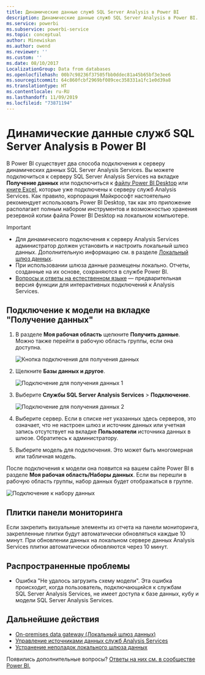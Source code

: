 ```yaml
---
title: Динамические данные служб SQL Server Analysis в Power BI
description: Динамические данные служб SQL Server Analysis в Power BI. Реализуются через источник данных, настроенный для корпоративного шлюза.
ms.service: powerbi
ms.subservice: powerbi-service
ms.topic: conceptual
author: Minewiskan
ms.author: owend
ms.reviewer: ''
ms.custom: ''
ms.date: 08/10/2017
LocalizationGroup: Data from databases
ms.openlocfilehash: 00b7c98236f37505fbb0ddec81a45b65bf3e3ee6
ms.sourcegitcommit: 64c860fcbf2969bf089cec358331a1fc1e0d39a8
ms.translationtype: HT
ms.contentlocale: ru-RU
ms.lasthandoff: 11/09/2019
ms.locfileid: "73871194"
---
```

# <a name="sql-server-analysis-services-live-data-in-power-bi"></a>Динамические данные служб SQL Server Analysis в Power BI

В Power BI существует два способа подключения к серверу динамических данных SQL Server Analysis Services. Вы можете подключиться к серверу SQL Server Analysis Services на вкладке **Получение данных** или подключиться к [файлу Power BI Desktop](service-desktop-files.md) или [книге Excel](service-excel-workbook-files.md), которые уже подключены к серверу служб Analysis Services. Как правило, корпорация Майкрософт настоятельно рекомендует использовать Power BI Desktop, так как это приложение располагает полным набором инструментов и возможностью хранения резервной копии файла Power BI Desktop на локальном компьютере.

>[!IMPORTANT]
> * Для динамического подключения к серверу Analysis Services администратор должен установить и настроить локальный шлюз данных. Дополнительную информацию см. в разделе [Локальный шлюз данных](service-gateway-onprem.md).
> * При использовании шлюза данные размещены локально.  Отчеты, созданные на их основе, сохраняются в службе Power BI. 
> * [Вопросы и ответы на естественном языке](service-q-and-a-direct-query.md) — предварительная версия функции для интерактивных подключений к Analysis Services.

## <a name="to-connect-to-a-model-from-get-data"></a>Подключение к модели на вкладке "Получение данных"

1. В разделе **Моя рабочая область** щелкните **Получить данные**. Можно также перейти в рабочую область группы, если она доступна.

   ![Кнопка подключения для получения данных](media/sql-server-analysis-services-tabular-data/connecttoas_getdatabutton.png)

2. Щелкните **Базы данных и другое**.

   ![Подключение для получения данных 1](media/sql-server-analysis-services-tabular-data/connecttoas_getdata_1.png)

3. Выберите **Службы SQL Server Analysis Services** > **Подключение**.

   ![Подключение для получения данных 2](media/sql-server-analysis-services-tabular-data/connecttoas_getdata_2.png)

4. Выберите сервер. Если в списке нет указанных здесь серверов, это означает, что не настроен шлюз и источник данных или учетная запись отсутствует на вкладке **Пользователи** источника данных в шлюзе. Обратитесь к администратору.

5. Выберите модель для подключения. Это может быть многомерная или табличная модель.

После подключения к модели она появится на вашем сайте Power BI в разделе **Моя рабочая область/Наборы данных**. Если вы перешли в рабочую область группы, набор данных будет отображаться в группе.

![Подключение к набору данных](media/sql-server-analysis-services-tabular-data/connecttoas_dataset_5.png)

## <a name="dashboard-tiles"></a>Плитки панели мониторинга

Если закрепить визуальные элементы из отчета на панели мониторинга, закрепленные плитки будут автоматически обновляться каждые 10 минут. При обновлении данных на локальном сервере данных Analysis Services плитки автоматически обновляются через 10 минут.

## <a name="common-issues"></a>Распространенные проблемы

* Ошибка "Не удалось загрузить схему модели". Эта ошибка происходит, когда пользователь, подключающийся к службам SQL Server Analysis Services, не имеет доступа к базе данных, кубу и модели SQL Server Analysis Services.

## <a name="next-steps"></a>Дальнейшие действия

* [On-premises data gateway (Локальный шлюз данных)](service-gateway-onprem.md)  
* [Управление источниками данных служб Analysis Services](service-gateway-enterprise-manage-ssas.md)  
* [Устранение неполадок локального шлюза данных](service-gateway-onprem-tshoot.md)  

Появились дополнительные вопросы? [Ответы на них см. в сообществе Power BI.](https://community.powerbi.com/)